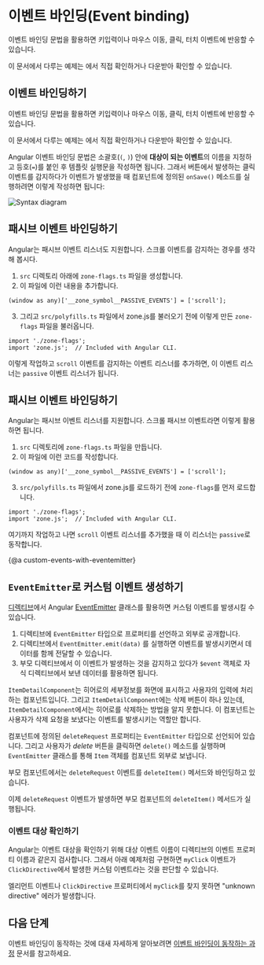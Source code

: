 <!--
# Event binding
-->
# 이벤트 바인딩(Event binding)

<!--
Event binding lets you listen for and respond to user actions such as keystrokes, mouse movements, clicks, and touches.

<div class="alert is-helpful">

See the <live-example></live-example> for a working example containing the code snippets in this guide.

</div>
-->
이벤트 바인딩 문법을 활용하면 키입력이나 마우스 이동, 클릭, 터치 이벤트에 반응할 수 있습니다.

<div class="alert is-helpful">

이 문서에서 다루는 예제는 <live-example></live-example>에서 직접 확인하거나 다운받아 확인할 수 있습니다.

</div>


<!--
## Binding to events
-->
## 이벤트 바인딩하기

<!--
To bind to an event you use the Angular event binding syntax.
This syntax consists of a target event name within parentheses to the left of an equal sign, and a quoted template statement to the right.
In the following example, the target event name is `click` and the template statement is `onSave()`.

<code-example language="html" header="Event binding syntax">
&lt;button (click)="onSave()"&gt;Save&lt;/button&gt;
</code-example>

The event binding listens for the button's click events and calls the component's `onSave()` method whenever a click occurs.

<div class="lightbox">
  <img src='generated/images/guide/template-syntax/syntax-diagram.svg' alt="Syntax diagram">
</div>
-->
이벤트 바인딩 문법을 활용하면 키입력이나 마우스 이동, 클릭, 터치 이벤트에 반응할 수 있습니다.

<div class="alert is-helpful">

이 문서에서 다루는 예제는 <live-example></live-example>에서 직접 확인하거나 다운받아 확인할 수 있습니다.

</div>

Angular 이벤트 바인딩 문법은 소괄호(`(`, `)`) 안에 **대상이 되는 이벤트**의 이름을 지정하고 등호(`=`)를 붙인 후 템플릿 실행문을 작성하면 됩니다.
그래서 버튼에서 발생하는 클릭 이벤트를 감지하다가 이벤트가 발생했을 때 컴포넌트에 정의된 `onSave()` 메소드를 실행하려면 이렇게 작성하면 됩니다:

<div class="lightbox">
  <img src='generated/images/guide/template-syntax/syntax-diagram.svg' alt="Syntax diagram">
</div>


<!--
## Binding to passive events
-->
## 패시브 이벤트 바인딩하기

<!--
Angular also supports passive event listeners. For example, you can use the following steps to make a scroll event passive.

1. Create a file `zone-flags.ts` under `src` directory.
2. Add the following line into this file.

```
(window as any)['__zone_symbol__PASSIVE_EVENTS'] = ['scroll'];
```

3. In the `src/polyfills.ts` file, before importing zone.js, import the newly created `zone-flags`.

```
import './zone-flags';
import 'zone.js';  // Included with Angular CLI.
```

After those steps, if you add event listeners for the `scroll` event, the listeners will be `passive`.
-->
Angular는 패시브 이벤트 리스너도 지원합니다.
스크롤 이벤트를 감지하는 경우를 생각해 봅시다.

1. `src` 디렉토리 아래에 `zone-flags.ts` 파일을 생성합니다.
2. 이 파일에 이런 내용을 추가합니다.

```
(window as any)['__zone_symbol__PASSIVE_EVENTS'] = ['scroll'];
```

3. 그리고 `src/polyfills.ts` 파일에서 zone.js를 불러오기 전에 이렇게 만든 `zone-flags` 파일을 불러옵니다.

```
import './zone-flags';
import 'zone.js';  // Included with Angular CLI.
```

이렇게 작업하고 `scroll` 이벤트를 감지하는 이벤트 리스너를 추가하면, 이 이벤트 리스너는 `passive` 이벤트 리스너가 됩니다.


<!--
## Binding to passive events
-->
## 패시브 이벤트 바인딩하기

<!--
Angular also supports passive event listeners. For example, use the following steps to make a scroll event passive.

1. Create a file `zone-flags.ts` under `src` directory.
2. Add the following line into this file.

```
(window as any)['__zone_symbol__PASSIVE_EVENTS'] = ['scroll'];
```

3. In the `src/polyfills.ts` file, before importing zone.js, import the newly created `zone-flags`.

```
import './zone-flags';
import 'zone.js';  // Included with Angular CLI.
```

After those steps, if you add event listeners for the `scroll` event, the listeners will be `passive`.
-->
Angular는 패시브 이벤트 리스너를 지원합니다.
스크롤 패시브 이벤트라면 이렇게 활용하면 됩니다.

1. `src` 디렉토리에 `zone-flags.ts` 파일을 만듭니다.
2. 이 파일에 이런 코드를 작성합니다.

```
(window as any)['__zone_symbol__PASSIVE_EVENTS'] = ['scroll'];
```

3. `src/polyfills.ts` 파일에서 zone.js를 로드하기 전에 `zone-flags`를 먼저 로드합니다.

```
import './zone-flags';
import 'zone.js';  // Included with Angular CLI.
```

여기까지 작업하고 나면 `scroll` 이벤트 리스너를 추가했을 때 이 리스너는 `passive`로 동작합니다.


{@a custom-events-with-eventemitter}

<!--
## Custom events with `EventEmitter`
-->
## `EventEmitter`로 커스텀 이벤트 생성하기

<!--
[Directives](guide/built-in-directives) typically raise custom events with an Angular [EventEmitter](api/core/EventEmitter) as follows.

1. The directive creates an `EventEmitter` and exposes it as a property.
1. The directive then calls `EventEmitter.emit(data)` to emit an event, passing in message data, which can be anything.
1. Parent directives listen for the event by binding to this property and accessing the data through the `$event` object.

Consider an `ItemDetailComponent` that presents item information and responds to user actions.
Although the `ItemDetailComponent` has a delete button, it doesn't contain the functionality to delete the hero.
It can only raise an event reporting the user's delete request.


<code-example path="event-binding/src/app/item-detail/item-detail.component.html" header="src/app/item-detail/item-detail.component.html (template)" region="line-through"></code-example>

The component defines a `deleteRequest` property that returns an `EventEmitter`.
When the user clicks **Delete**, the component invokes the `delete()` method, telling the `EventEmitter` to emit an `Item` object.

<code-example path="event-binding/src/app/item-detail/item-detail.component.ts" header="src/app/item-detail/item-detail.component.ts (deleteRequest)" region="deleteRequest"></code-example>

The hosting parent component binds to the `deleteRequest` event of the `ItemDetailComponent` as follows.

<code-example path="event-binding/src/app/app.component.html" header="src/app/app.component.html (event-binding-to-component)" region="event-binding-to-component"></code-example>

When the `deleteRequest` event fires, Angular calls the parent component's `deleteItem()` method with the item.
-->
[디렉티브](guide/built-in-directives)에서 Angular [EventEmitter](api/core/EventEmitter) 클래스를 활용하면 커스텀 이벤트를 발생시킬 수 있습니다.

1. 디렉티브에 `EventEmitter` 타입으로 프로퍼티를 선언하고 외부로 공개합니다.
1. 디렉티브에서 `EventEmitter.emit(data)` 를 실행하면 이벤트를 발생시키면서 데이터를 함께 전달할 수 있습니다.
1. 부모 디렉티브에서 이 이벤트가 발생하는 것을 감지하고 있다가 `$event` 객체로 자식 디렉티브에서 보낸 데이터를 활용하면 됩니다.

`ItemDetailComponent`는 히어로의 세부정보를 화면에 표시하고 사용자의 입력에 처리하는 컴포넌트입니다.
그리고 `ItemDetailComponent`에는 삭제 버튼이 하나 있는데, `ItemDetailComponent`에서는 히어로를 삭제하는 방법을 알지 못합니다.
이 컴포넌트는 사용자가 삭제 요청을 보냈다는 이벤트를 발생시키는 역할만 합니다.


<code-example path="event-binding/src/app/item-detail/item-detail.component.html" header="src/app/item-detail/item-detail.component.html (템플릿)" region="line-through"></code-example>

컴포넌트에 정의된 `deleteRequest` 프로퍼티는 `EventEmitter` 타입으로 선언되어 있습니다.
그리고 사용자가 *delete* 버튼을 클릭하면 `delete()` 메소드를 실행하며 `EventEmitter` 클래스를 통해 `Item` 객체를 컴포넌트 외부로 보냅니다.

<code-example path="event-binding/src/app/item-detail/item-detail.component.ts" header="src/app/item-detail/item-detail.component.ts (deleteRequest())" region="deleteRequest"></code-example>

부모 컴포넌트에서는 `deleteRequest` 이벤트를 `deleteItem()` 메서드와 바인딩하고 있습니다.

<code-example path="event-binding/src/app/app.component.html" header="src/app/app.component.html (event-binding-to-component)" region="event-binding-to-component"></code-example>

이제 `deleteRequest` 이벤트가 발생하면 부모 컴포넌트의 `deleteItem()` 메서드가 실행됩니다.


<!--
### Determining an event target
-->
### 이벤트 대상 확인하기

<!--
To determine an event target, Angular checks if the name of the target event matches an event property of a known directive.
In the following example, Angular checks to see if `myClick` is an event on the custom `ClickDirective`.

<code-example path="event-binding/src/app/app.component.html" region="custom-directive" header="src/app/app.component.html"></code-example>

If the target event name, `myClick` fails to match an element event or an output property of `ClickDirective`, Angular reports an "unknown directive" error.
-->
Angular는 이벤트 대상을 확인하기 위해 대상 이벤트 이름이 디렉티브의 이벤트 프로퍼티 이름과 같은지 검사합니다.
그래서 아래 예제처럼 구현하면 `myClick` 이벤트가 `ClickDirective`에서 발생한 커스텀 이벤트라는 것을 판단할 수 있습니다.

<code-example path="event-binding/src/app/app.component.html" region="custom-directive" header="src/app/app.component.html"></code-example>

엘리먼트 이벤트나 `ClickDirective` 프로퍼티에서 `myClick`를 찾지 못하면 "unknown directive" 에러가 발생합니다.


<!--
## What's next
-->
## 다음 단계

<!--
For more information on how event binding works, see [How event binding works](guide/event-binding-concepts).
-->
이벤트 바인딩이 동작하는 것에 대새 자세하게 알아보려면 [이벤트 바인딩이 동작하는 과정](guide/event-binding-concepts) 문서를 참고하세요.
